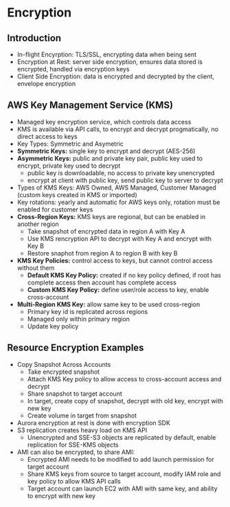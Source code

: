 # Encryption

## Introduction
- In-flight Encyrption: TLS/SSL, encrypting data when being sent
- Encryption at Rest: server side encryption, ensures data stored is encrypted, handled via encryption keys
- Client Side Encryption: data is encrypted and decrypted by the client, envelope encryption

## AWS Key Management Service (KMS)
- Managed key encryption service, which controls data access
- KMS is available via API calls, to encrypt and decrypt progmatically, no direct access to keys
- Key Types: Symmetric and Asymetric
- **Symmetric Keys:** single key to encrypt and decrypt (AES-256)
- **Asymmetric Keys:** public and private key pair, public key used to encrypt, private key used to decrypt
    - public key is downloadable, no access to private key unencrypted
    - encrypt at client with public key, send public key to server to decrypt
- Types of KMS Keys: AWS Owned, AWS Managed, Customer Managed (custom keys created in KMS or imported)
- Key rotations: yearly and automatic for AWS keys only, rotation must be enabled for customer keys
- **Cross-Region Keys:** KMS keys are regional, but can be enabled in another region
    - Take snapshot of encrypted data in region A with Key A
    - Use KMS rencryption API to decrypt with Key A and encrypt with Key B
    - Restore snaphot from region A to region B with key B
- **KMS Key Policies:** control access to keys, but cannot control access without them
    - **Default KMS Key Policy:** created if no key policy defined, if root has complete access then account has complete access
    - **Custom KMS Key Policy:** define user/role access to key, enable cross-account
- **Multi-Region KMS Key:** allow same key to be used cross-region
    - Primary key id is replicated across regions
    - Managed only within primary region
    - Update key policy

## Resource Encryption Examples
- Copy Snapshot Across Accounts
    - Take encrypted snapshot
    - Attach KMS Key policy to allow access to cross-account access and decrypt
    - Share snapshot to target account
    - In target, create copy of snapshot, decrypt with old key, encrypt with new key
    - Create volume in target from snapshot
- Aurora encryption at rest is done with encryption SDK
- S3 replication creates heavy load on KMS API
    - Unencrypted and SSE-S3 objects are replicated by default, enable replication for SSE-KMS objects
- AMI can also be encrypted, to share AMI:
    - Encrypted AMI needs to be modified to add launch permission for target account
    - Share KMS keys from source to target account, modify IAM role and key policy to allow KMS API calls
    - Target account can launch EC2 with AMI with same key, and ability to encrypt with new key
